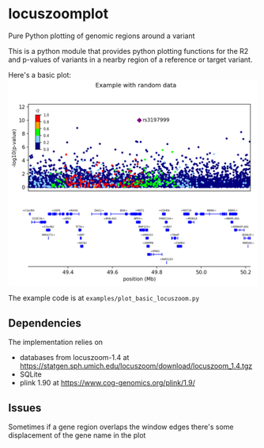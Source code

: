 # locuszoomplot
Pure Python plotting of genomic regions around a variant


This is a python module that provides python plotting functions for the R2 and p-values of variants in a nearby region of a reference or target variant.

Here's a basic plot:
![](examples/example_locuszoom.png)

The example code is at `examples/plot_basic_locuszoom.py`

## Dependencies 

The implementation relies on
 * databases from locuszoom-1.4 at https://statgen.sph.umich.edu/locuszoom/download/locuszoom_1.4.tgz
 * SQLite
 * plink 1.90 at https://www.cog-genomics.org/plink/1.9/
 
## Issues
Sometimes if a gene region overlaps the window edges there's some displacement of the gene name in the plot

